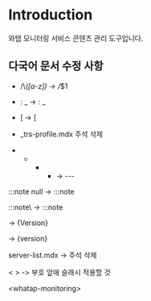 # Introduction

와탭 모니터링 서비스 콘텐츠 관리 도구입니다.

## 다국어 문서 수정 사항

* /\\_([a-z]) -> /_$1

* : \_ -> : _

* \[ -> [

* _trs-profile.mdx 주석 삭제


* * * * -> ---

:::note null -> :::note

:::note\ -> :::note

<Version> -> {Version}

<version> -> {version}

server-list.mdx -> 주석 삭제

< > -> 부호 앞에 슬래시 적용할 것

\<whatap-monitoring\> 